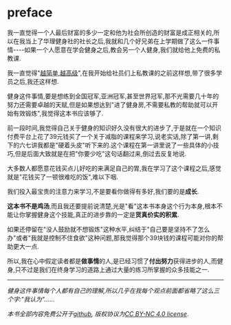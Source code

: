 # preface
我一直觉得一个人最后财富的多少一定和他为社会所创造的财富是成正相关的,所以在我当上了华理健身社的社长之后,我就和几个好兄弟在上学期做了这么一件事情----如果一个人愿意在学会健身之后,教会另一个人健身,我们就给他上免费的私教课.

我一直觉得"[越简单,越高级](https://mp.weixin.qq.com/s?__biz=MzU2NTM4MTY3Mg==&mid=2247483702&idx=1&sn=21acfcb6e1f7bf94ce86440950105499&chksm=fcbdde71cbca57673abed286e3daf0282dc02e6401253a800b75489cb96bb6de76d00bd24c3f&token=1747396161&lang=zh_CN#rd)",在我开始给社员们上私教课的之前这样想,带了很多学员之后,我还这样想.

健身这件事情,要是想练到全国冠军,亚洲冠军,甚至世界冠军,那不光需要几十年的努力还需要卓越的天赋,但是如果想达到"进了健身房,不需要私教的帮助就可以开始有效锻炼",我觉得这本书应该够了.

前一段时间,我觉得自己关于健身的知识好久没有很大的进步了,于是就在一个知识付费平台上花了39元钱买了一个关于减脂的课程来学习,说老实话,除了第一讲,剩下的六七讲我都是"硬着头皮"听下来的.这个课程在第一讲里说了一些具体的小技巧,但是后面大致就是在把"你要少吃"这句话翻过来,倒过去反复地说.

大多数人都愿意花钱买点儿好吃的来满足自己的胃,我在学习了这个课程之后,感觉就是"花钱买了一顿很难吃的饭",难以下咽.

我们投入最宝贵的注意力来学习,不是要看你做得有多好,我们要的是**成长**.

**这本书不是鸡汤**,而且我还要提前说清楚,光是"看"这本书本身这个行为本身,根本不能让你掌握健身这个技能,真正的进步靠的一定是**货真价实的积累**.

如果还停留在"没人鼓励就不想锻炼"这种水平,纠结于"自己要是坚持不了怎么办"或者"我就是控制不住食欲"这种问题,那我觉得那个39块钱的课程可能对你的帮助更大一点.

所以,我在心中假定读者都是**做事情**的人,是已经习惯了**付出努力**获得进步的人,而健身,只不过是我们在终身学习的道路上通过大量的练习所掌握的众多技能之一.

---
*健身这件事情每个人都有自己的理解,所以几乎在我每个观点前面都省略了这么三个字:"我认为"...*... 

*本书全部内容免费公开于[github](https://github.com/caoxuCarlos/a-fitness-guide-for-college-students), 版权协议为[CC BY-NC 4.0 license](http://creativecommons.org/licenses/by-nc/4.0/)*.